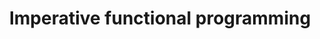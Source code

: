 ---
title: Imperative functional programming
paper-url: http://cse.iitk.ac.in/users/karkare/courses/2010/cs653/Papers/imperative.pdf
authors:
- Simon Peyton Jones
- Philip Wadler
type: paper
tags:
- I/O
doHaskell-type: research paper
dohaskell-year: 1992
---